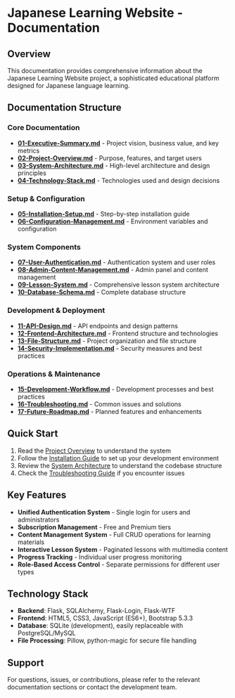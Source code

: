 # Japanese Learning Website - Documentation

## Overview
This documentation provides comprehensive information about the Japanese Learning Website project, a sophisticated educational platform designed for Japanese language learning.

## Documentation Structure

### Core Documentation
- [**01-Executive-Summary.md**](01-Executive-Summary.md) - Project vision, business value, and key metrics
- [**02-Project-Overview.md**](02-Project-Overview.md) - Purpose, features, and target users
- [**03-System-Architecture.md**](03-System-Architecture.md) - High-level architecture and design principles
- [**04-Technology-Stack.md**](04-Technology-Stack.md) - Technologies used and design decisions

### Setup & Configuration
- [**05-Installation-Setup.md**](05-Installation-Setup.md) - Step-by-step installation guide
- [**06-Configuration-Management.md**](06-Configuration-Management.md) - Environment variables and configuration

### System Components
- [**07-User-Authentication.md**](07-User-Authentication.md) - Authentication system and user roles
- [**08-Admin-Content-Management.md**](08-Admin-Content-Management.md) - Admin panel and content management
- [**09-Lesson-System.md**](09-Lesson-System.md) - Comprehensive lesson system architecture
- [**10-Database-Schema.md**](10-Database-Schema.md) - Complete database structure

### Development & Deployment
- [**11-API-Design.md**](11-API-Design.md) - API endpoints and design patterns
- [**12-Frontend-Architecture.md**](12-Frontend-Architecture.md) - Frontend structure and technologies
- [**13-File-Structure.md**](13-File-Structure.md) - Project organization and file structure
- [**14-Security-Implementation.md**](14-Security-Implementation.md) - Security measures and best practices

### Operations & Maintenance
- [**15-Development-Workflow.md**](15-Development-Workflow.md) - Development processes and best practices
- [**16-Troubleshooting.md**](16-Troubleshooting.md) - Common issues and solutions
- [**17-Future-Roadmap.md**](17-Future-Roadmap.md) - Planned features and enhancements

## Quick Start
1. Read the [Project Overview](02-Project-Overview.md) to understand the system
2. Follow the [Installation Guide](05-Installation-Setup.md) to set up your development environment
3. Review the [System Architecture](03-System-Architecture.md) to understand the codebase structure
4. Check the [Troubleshooting Guide](16-Troubleshooting.md) if you encounter issues

## Key Features
- **Unified Authentication System** - Single login for users and administrators
- **Subscription Management** - Free and Premium tiers
- **Content Management System** - Full CRUD operations for learning materials
- **Interactive Lesson System** - Paginated lessons with multimedia content
- **Progress Tracking** - Individual user progress monitoring
- **Role-Based Access Control** - Separate permissions for different user types

## Technology Stack
- **Backend**: Flask, SQLAlchemy, Flask-Login, Flask-WTF
- **Frontend**: HTML5, CSS3, JavaScript (ES6+), Bootstrap 5.3.3
- **Database**: SQLite (development), easily replaceable with PostgreSQL/MySQL
- **File Processing**: Pillow, python-magic for secure file handling

## Support
For questions, issues, or contributions, please refer to the relevant documentation sections or contact the development team.
